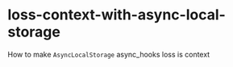 # loss-context-with-async-local-storage
How to make `AsyncLocalStorage`  async_hooks  loss is context 
